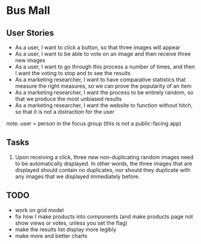 # Bus Mall

## User Stories

* As a user, I want to click a button, so that three images will appear
* As a user, I want to be able to vote on an image and then receive three new images
* As a user, I want to go through this process a number of times, and then I want the voting to stop and to see the results
* As a marketing researcher, I want to have comparative statistics that measure the right measures, so we can prove the popularity of an item
* As a marketing researcher, I want the process to be entirely random, so that we produce the most unbiased results
* As a marketing researcher, I want the website to function without hitch, so that it is not a distraction for the user

note: user = person in the focus group (this is not a public-facing app)

## Tasks

1. Upon receiving a click, three new non-duplicating random images need to be automatically displayed. In other words, the three images that are displayed should contain no duplicates, nor should they duplicate with any images that we displayed immediately before.

## TODO

* work on grid model
* fix how I make products into components (and make products page not show views or votes, unless you set the flag)
* make the results list display more legibly
* make more and better charts